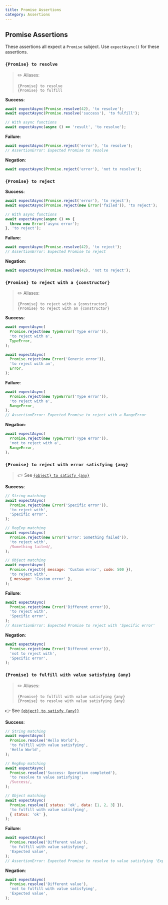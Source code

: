 ```yaml
---
title: Promise Assertions
category: Assertions
---
```


## Promise Assertions

These assertions all expect a `Promise` subject. Use `expectAsync()` for these assertions.

### `{Promise} to resolve`

> ✏️ Aliases:
>
>     {Promise} to resolve
>     {Promise} to fulfill

**Success**:

```js
await expectAsync(Promise.resolve(42), 'to resolve');
await expectAsync(Promise.resolve('success'), 'to fulfill');

// With async functions
await expectAsync(async () => 'result', 'to resolve');
```

**Failure**:

```js
await expectAsync(Promise.reject('error'), 'to resolve');
// AssertionError: Expected Promise to resolve
```

**Negation**:

```js
await expectAsync(Promise.reject('error'), 'not to resolve');
```

### `{Promise} to reject`

**Success**:

```js
await expectAsync(Promise.reject('error'), 'to reject');
await expectAsync(Promise.reject(new Error('failed')), 'to reject');

// With async functions
await expectAsync(async () => {
  throw new Error('async error');
}, 'to reject');
```

**Failure**:

```js
await expectAsync(Promise.resolve(42), 'to reject');
// AssertionError: Expected Promise to reject
```

**Negation**:

```js
await expectAsync(Promise.resolve(42), 'not to reject');
```

### `{Promise} to reject with a {constructor}`

> ✏️ Aliases:
>
>     {Promise} to reject with a {constructor}
>     {Promise} to reject with an {constructor}

**Success**:

```js
await expectAsync(
  Promise.reject(new TypeError('Type error')),
  'to reject with a',
  TypeError,
);

await expectAsync(
  Promise.reject(new Error('Generic error')),
  'to reject with an',
  Error,
);
```

**Failure**:

```js
await expectAsync(
  Promise.reject(new TypeError('Type error')),
  'to reject with a',
  RangeError,
);
// AssertionError: Expected Promise to reject with a RangeError
```

**Negation**:

```js
await expectAsync(
  Promise.reject(new TypeError('Type error')),
  'not to reject with a',
  RangeError,
);
```

### `{Promise} to reject with error satisfying {any}`

> 👉 See [`{object} to satisfy {any}`](object.md#object-to-satisfy-any)

**Success**:

```js
// String matching
await expectAsync(
  Promise.reject(new Error('Specific error')),
  'to reject with',
  'Specific error',
);

// RegExp matching
await expectAsync(
  Promise.reject(new Error('Error: Something failed')),
  'to reject with',
  /Something failed/,
);

// Object matching
await expectAsync(
  Promise.reject({ message: 'Custom error', code: 500 }),
  'to reject with',
  { message: 'Custom error' },
);
```

**Failure**:

```js
await expectAsync(
  Promise.reject(new Error('Different error')),
  'to reject with',
  'Specific error',
);
// AssertionError: Expected Promise to reject with 'Specific error'
```

**Negation**:

```js
await expectAsync(
  Promise.reject(new Error('Different error')),
  'not to reject with',
  'Specific error',
);
```

### `{Promise} to fulfill with value satisfying {any}`

> ✏️ Aliases:
>
>     {Promise} to fulfill with value satisfying {any}
>     {Promise} to resolve with value satisfying {any}

👉 See [`{object} to satisfy {any}}`](object.md#object-to-satisfy-any)

**Success**:

```js
// String matching
await expectAsync(
  Promise.resolve('Hello World'),
  'to fulfill with value satisfying',
  'Hello World',
);

// RegExp matching
await expectAsync(
  Promise.resolve('Success: Operation completed'),
  'to resolve to value satisfying',
  /Success/,
);

// Object matching
await expectAsync(
  Promise.resolve({ status: 'ok', data: [1, 2, 3] }),
  'to fulfill with value satisfying',
  { status: 'ok' },
);
```

**Failure**:

```js
await expectAsync(
  Promise.resolve('Different value'),
  'to fulfill with value satisfying',
  'Expected value',
);
// AssertionError: Expected Promise to resolve to value satisfying 'Expected value'
```

**Negation**:

```js
await expectAsync(
  Promise.resolve('Different value'),
  'not to fulfill with value satisfying',
  'Expected value',
);
```
